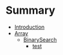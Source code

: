 # Summary

* [Introduction](README.md)
* [Array](/Array/root.md)
    * [BinarySearch](/root.md)
        * [test](/test.md)

